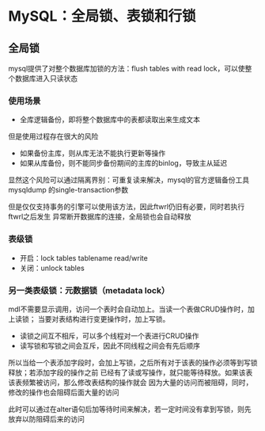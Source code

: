 # MySQL：全局锁、表锁和行锁

## 全局锁
mysql提供了对整个数据库加锁的方法：flush tables with read lock，可以使整个数据库进入只读状态

### 使用场景
+ 全库逻辑备份，即将整个数据库中的表都读取出来生成文本

但是使用过程存在很大的风险
+ 如果备份主库，则从库无法不能执行更新等操作
+ 如果从库备份，则不能同步备份期间的主库的binlog，导致主从延迟

显然这个风险可以通过隔离界别：可重复读来解决，mysql的官方逻辑备份工具mysqldump
的single-transaction参数

但是仅仅支持事务的引擎可以使用该方法，因此ftwrl仍旧有必要，同时若执行ftwrl之后发生
异常断开数据库的连接，全局锁也会自动释放

### 表级锁
+ 开启：lock tables tablename read/write
+ 关闭：unlock tables

### 另一类表级锁：元数据锁（metadata lock）
mdl不需要显示调用，访问一个表时会自动加上。当读一个表做CRUD操作时，加上读锁；
当要对表结构进行变更操作时，加上写锁。

+ 读锁之间互不相斥，可以多个线程对一个表进行CRUD操作
+ 读写锁和写锁之间会互斥，因此不同线程之间会有先后顺序

所以当给一个表添加字段时，会加上写锁，之后所有对于该表的操作必须等到写锁释放；若添加字段的操作之前
已经有了读或写操作，就只能等待释放。如果该表该表频繁被访问，那么修改表结构的操作就会
因为大量的访问而被阻碍，同时，修改的操作也会阻碍后面大量的访问

此时可以通过在alter语句后加等待时间来解决，若一定时间没有拿到写锁，则先放弃以防阻碍后来的访问
